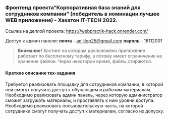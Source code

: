 ### Фронтенд проекта“Корпоративная база знаний для сотрудников компании" (победитель в номинации лучшее WEB приложение) - Хакатон IT-TECH 2022.

Ссылка на деплой проекта:
https://webpractik-hack.onrender.com/

Доступ к админ панели: 
**почта** - anjiilop25@gmail.com
**пароль** - 18112001

> **Внимание!** Хостинг на котором расположено приложение работает по бесплатному тарифу, а потому имеет ограничение на хранение файлов. Через некоторое время, файлы стираются.

#### Краткое описание тех-задания
Требуется реализовать площадку для сотрудников компании, в которой они смогут получить доступ к обучающим и рабочим материалам.
Необходимо реализовать админ панель, через которую администратор сможет загружать материалы, и проставлять к ним уровни доступа.
Необходимо реализовать пользовательскую часть, на которой сотрудники смогут получать доступ к материалам, согласно их допуску.

